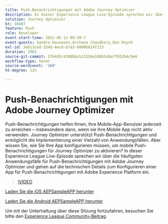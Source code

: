 ```yaml
---
title: Push-Benachrichtigungen mit Adobe Journey Optimizer
description: In dieser Experience League Live-Episode sprechen wir über die häufigsten Anwendungsfälle für Push-Benachrichtigungen mit Adobe Journey Optimizer und gehen auf die technischen Details zum Konfigurieren einer App für Push-Benachrichtigungen mit Adobe Experience Platform ein.
solution: Journey Optimizer
kt: 10407
feature: Push
role: Developer
event-start-time: 2022-05-12 09:30-7
event-guests: Sandra Hausmann,Archana Chaudhary,Don Huynh
exl-id: 3e813ced-154d-4ec6-b7a3-6800b814f123
duration: 2963
source-git-commit: 1f64d5c4388bbcb13256e188b540a7f932b4c9e6
workflow-type: tm+mt
source-wordcount: '169'
ht-degree: 12%

---
```


# Push-Benachrichtigungen mit Adobe Journey Optimizer

Push-Benachrichtigungen helfen Ihnen, Ihre Mobile-App-Benutzer jederzeit zu erreichen – insbesondere dann, wenn sie Ihre Mobile App nicht aktiv verwenden. Journey Optimizer unterstützt Push-Benachrichtigungen und ermöglicht die Implementierung einer Vielzahl von Anwendungsfällen. Aber wissen Sie, wie Sie Ihre App konfigurieren müssen, um mobile Push-Benachrichtigungen für Journey Optimizer zu aktivieren? In dieser Experience League Live-Episode sprechen wir über die häufigsten Anwendungsfälle für Push-Benachrichtigungen mit Adobe Journey Optimizer und gehen auf die technischen Details zum Konfigurieren einer App für Push-Benachrichtigungen mit Adobe Experience Platform ein.

>[!VIDEO](https://video.tv.adobe.com/v/342810/?quality=12&learn=on)

[Laden Sie die iOS AEPSampleAPP herunter](https://github.com/adobe/aepsdk-sample-app-ios)

[Laden Sie die Android AEPSampleAPP herunter](https://github.com/adobe/aepsdk-sample-app-android)

Um mit der Unterhaltung über diese Sitzung fortzufahren, besuchen Sie bitte den [Experience League Community-Beitrag](https://experienceleaguecommunities.adobe.com/t5/journey-optimizer-discussions/experience-league-live-post-session-discussion-push/td-p/451869?profile.language=de).

